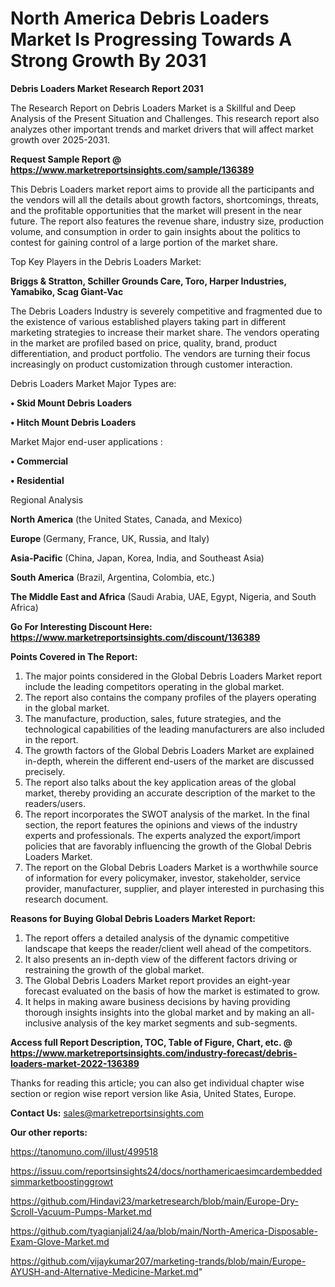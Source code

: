# North America Debris Loaders Market Is Progressing Towards A Strong Growth By 2031

<strong>Debris Loaders Market Research Report 2031</strong>

The Research Report on Debris Loaders Market is a Skillful and Deep Analysis of the Present Situation and Challenges. This research report also analyzes other important trends and market drivers that will affect market growth over 2025-2031.

<strong>Request Sample Report @ <a href=https://www.marketreportsinsights.com/sample/136389>https://www.marketreportsinsights.com/sample/136389</a></strong>

This Debris Loaders market report aims to provide all the participants and the vendors will all the details about growth factors, shortcomings, threats, and the profitable opportunities that the market will present in the near future. The report also features the revenue share, industry size, production volume, and consumption in order to gain insights about the politics to contest for gaining control of a large portion of the market share.

Top Key Players in the Debris Loaders Market:

<strong>Briggs & Stratton, Schiller Grounds Care, Toro, Harper Industries, Yamabiko, Scag Giant-Vac</strong>

The Debris Loaders Industry is severely competitive and fragmented due to the existence of various established players taking part in different marketing strategies to increase their market share. The vendors operating in the market are profiled based on price, quality, brand, product differentiation, and product portfolio. The vendors are turning their focus increasingly on product customization through customer interaction.

Debris Loaders Market Major Types are:

<strong>• Skid Mount Debris Loaders

• Hitch Mount Debris Loaders</strong>

Market Major end-user applications :

<strong>• Commercial

• Residential</strong>

Regional Analysis

</u><strong><b>North America</b></strong> (the United States, Canada, and Mexico)

<strong><b>Europe </b></strong>(Germany, France, UK, Russia, and Italy)

<strong><b>Asia-Pacific</b></strong> (China, Japan, Korea, India, and Southeast Asia)

<strong><b>South America</b></strong> (Brazil, Argentina, Colombia, etc.)

<strong><b>The Middle East and Africa</b></strong> (Saudi Arabia, UAE, Egypt, Nigeria, and South Africa)

<strong>Go For Interesting Discount Here: <a href=https://www.marketreportsinsights.com/discount/136389>https://www.marketreportsinsights.com/discount/136389</a></strong>

<strong>Points Covered in The Report:</strong>
<ol>
  <li>The major points considered in the Global Debris Loaders Market report include the leading competitors operating in the global market.</li>
  <li>The report also contains the company profiles of the players operating in the global market.</li>
  <li>The manufacture, production, sales, future strategies, and the technological capabilities of the leading manufacturers are also included in the report.</li>
  <li>The growth factors of the Global Debris Loaders Market are explained in-depth, wherein the different end-users of the market are discussed precisely.</li>
  <li>The report also talks about the key application areas of the global market, thereby providing an accurate description of the market to the readers/users.</li>
  <li>The report incorporates the SWOT analysis of the market. In the final section, the report features the opinions and views of the industry experts and professionals. The experts analyzed the export/import policies that are favorably influencing the growth of the Global Debris Loaders Market.</li>
  <li>The report on the Global Debris Loaders Market is a worthwhile source of information for every policymaker, investor, stakeholder, service provider, manufacturer, supplier, and player interested in purchasing this research document.</li>
</ol>
<strong>Reasons for Buying Global Debris Loaders Market Report:</strong>

<ol>
  <li>The report offers a detailed analysis of the dynamic competitive landscape that keeps the reader/client well ahead of the competitors.</li>
  <li>It also presents an in-depth view of the different factors driving or restraining the growth of the global market.</li>
  <li>The Global Debris Loaders Market report provides an eight-year forecast evaluated on the basis of how the market is estimated to grow.</li>
  <li>It helps in making aware business decisions by having providing thorough insights insights into the global market and by making an all-inclusive analysis of the key market segments and sub-segments.</li>
</ol>
<strong>Access full Report Description, TOC, Table of Figure, Chart, etc. @ <a href=https://www.marketreportsinsights.com/industry-forecast/debris-loaders-market-2022-136389>https://www.marketreportsinsights.com/industry-forecast/debris-loaders-market-2022-136389</a></strong>


Thanks for reading this article; you can also get individual chapter wise section or region wise report version like Asia, United States, Europe.

<strong>Contact Us:</strong>
sales@marketreportsinsights.com

<strong>Our other reports:</strong>

<a href=https://tanomuno.com/illust/499518>https://tanomuno.com/illust/499518</a>

<a href=https://issuu.com/reportsinsights24/docs/northamericaesimcardembeddedsimmarketboostinggrowt>https://issuu.com/reportsinsights24/docs/northamericaesimcardembeddedsimmarketboostinggrowt</a>

<a href=https://github.com/Hindavi23/marketresearch/blob/main/Europe-Dry-Scroll-Vacuum-Pumps-Market.md>https://github.com/Hindavi23/marketresearch/blob/main/Europe-Dry-Scroll-Vacuum-Pumps-Market.md</a>

<a href=https://github.com/tyagianjali24/aa/blob/main/North-America-Disposable-Exam-Glove-Market.md>https://github.com/tyagianjali24/aa/blob/main/North-America-Disposable-Exam-Glove-Market.md</a>

<a href=https://github.com/vijaykumar207/marketing-trands/blob/main/Europe-AYUSH-and-Alternative-Medicine-Market.md>https://github.com/vijaykumar207/marketing-trands/blob/main/Europe-AYUSH-and-Alternative-Medicine-Market.md</a>"

